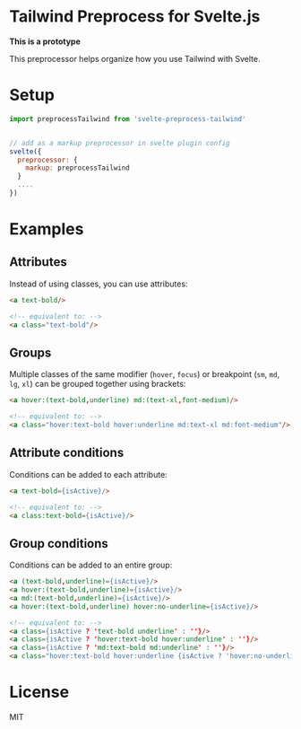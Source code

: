 # Tailwind Preprocess for Svelte.js

**This is a prototype**

This preprocessor helps organize how you use Tailwind with Svelte.

# Setup

```javascript
import preprocessTailwind from 'svelte-preprocess-tailwind'


// add as a markup preprocessor in svelte plugin config
svelte({
  preprocessor: {
    markup: preprocessTailwind
  }
  ....
})
```

# Examples

## Attributes

Instead of using classes, you can use attributes:

```html
<a text-bold/>

<!-- equivalent to: -->
<a class="text-bold"/>
```

## Groups

Multiple classes of the same modifier (`hover`, `focus`) or breakpoint (`sm`, `md`, `lg`, `xl`) can be grouped together using brackets:

```html
<a hover:(text-bold,underline) md:(text-xl,font-medium)/>

<!-- equivalent to: -->
<a class="hover:text-bold hover:underline md:text-xl md:font-medium"/>
```

## Attribute conditions

Conditions can be added to each attribute:

```html
<a text-bold={isActive}/>

<!-- equivalent to: -->
<a class:text-bold={isActive}/>
```

## Group conditions

Conditions can be added to an entire group:

```html
<a (text-bold,underline)={isActive}/>
<a hover:(text-bold,underline)={isActive}/>
<a md:(text-bold,underline)={isActive}/>
<a hover:(text-bold,underline) hover:no-underline={isActive}/>

<!-- equivalent to: -->
<a class={isActive ? 'text-bold underline' : ''}/>
<a class={isActive ? 'hover:text-bold hover:underline' : ''}/>
<a class={isActive ? 'md:text-bold md:underline' : ''}/>
<a class="hover:text-bold hover:underline {isActive ? 'hover:no-underline' : ''}"/>

```

# License

MIT

